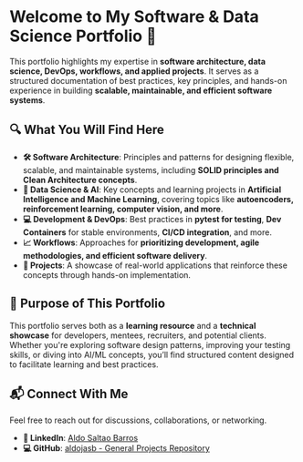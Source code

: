 # Welcome to My Software & Data Science Portfolio 🚀

This portfolio highlights my expertise in **software architecture, data science, DevOps, workflows, and applied projects**. It serves as a structured documentation of best practices, key principles, and hands-on experience in building **scalable, maintainable, and efficient software systems**.

## 🔍 What You Will Find Here

- **🛠️ Software Architecture**: Principles and patterns for designing flexible, scalable, and maintainable systems, including **SOLID principles and Clean Architecture concepts**. 
- **🤖 Data Science & AI**: Key concepts and learning projects in **Artificial Intelligence and Machine Learning**, covering topics like **autoencoders, reinforcement learning, computer vision, and more**. 
- **💻 Development & DevOps**: Best practices in **pytest for testing**, **Dev Containers** for stable environments, **CI/CD integration**, and more. 
- **📈 Workflows**: Approaches for **prioritizing development, agile methodologies, and efficient software delivery**. 
- **🚀 Projects**: A showcase of real-world applications that reinforce these concepts through hands-on implementation.

## 🎯 Purpose of This Portfolio

This portfolio serves both as a **learning resource** and a **technical showcase** for developers, mentees, recruiters, and potential clients. Whether you're exploring software design patterns, improving your testing skills, or diving into AI/ML concepts, you’ll find structured content designed to facilitate learning and best practices.

## 📬 Connect With Me

Feel free to reach out for discussions, collaborations, or networking. 

- **🔗 LinkedIn**: [Aldo Saltao Barros](https://www.linkedin.com/in/aldo-barros/) 
- **💻 GitHub**: [aldojasb - General Projects Repository](https://github.com/aldojasb/general_projects)
